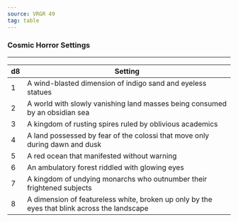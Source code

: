 ```yaml
---
source: VRGR 49
tag: table
---
```


### Cosmic Horror Settings
---
|d8|Setting|
|----|------------|
|1|A wind-blasted dimension of indigo sand and eyeless statues|
|2|A world with slowly vanishing land masses being consumed by an obsidian sea|
|3|A kingdom of rusting spires ruled by oblivious academics|
|4|A land possessed by fear of the colossi that move only during dawn and dusk|
|5|A red ocean that manifested without warning|
|6|An ambulatory forest riddled with glowing eyes|
|7|A kingdom of undying monarchs who outnumber their frightened subjects|
|8|A dimension of featureless white, broken up only by the eyes that blink across the landscape|
